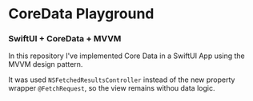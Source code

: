 # CoreData Playground

### SwiftUI + CoreData + MVVM

 In this repository I've implemented Core Data in a SwiftUI App using the MVVM design pattern.
 
 It was used `NSFetchedResultsController` instead of the new property wrapper `@FetchRequest`, so the view remains withou data logic.
 
